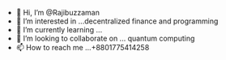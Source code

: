- 👋 Hi, I’m @Rajibuzzaman
- 👀 I’m interested in ...decentralized finance and programming
- 🌱 I’m currently learning ...
- 💞️ I’m looking to collaborate on ... quantum computing
- 📫 How to reach me ...+8801775414258

<!---
Rajibuzzaman/Rajibuzzaman is a ✨ special ✨ repository because its `README.md` (this file) appears on your GitHub profile.
You can click the Preview link to take a look at your changes.
--->
